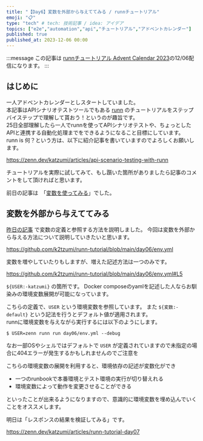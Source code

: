 ```yaml
---
title: "【Day6】変数を外部から与えててみる / runnチュートリアル"
emoji: "📋"
type: "tech" # tech: 技術記事 / idea: アイデア
topics: ["e2e","automation","api","チュートリアル","アドベントカレンダー"]
published: true
published_at: 2023-12-06 00:00
---
```


:::message
この記事は [runnチュートリアル Advent Calendar 2023](https://qiita.com/advent-calendar/2023/runn-tutorial)の12/06配信になります。
:::

## はじめに

一人アドベントカレンダーとしスタートしていました。  
本記事はAPIシナリオテストツールでもある [runn](https://github.com/k1LoW/runn) のチュートリアルをステップバイステップで理解して貰おう！というのが趣旨です。  
25日全部理解したら一人でrunnを使ってAPIシナリオテストや、ちょっとしたAPIと連携する自動化処理までをできるようになること目標にしています。  
runn is 何？という方は、以下に紹介記事を書いていますのでよろしくお願いします。

https://zenn.dev/katzumi/articles/api-scenario-testing-with-runn

チュートリアルを実際に試してみて、もし躓いた箇所がありましたら記事のコメントをして頂ければと思います。

前日の記事は　「[変数を使ってみる](https://zenn.dev/katzumi/articles/runn-tutorial-day05)」でした。

## 変数を外部から与えててみる

[昨日の記事](https://zenn.dev/katzumi/articles/runn-tutorial-day05) で変数の定義と参照する方法を説明しました。 
今回は変数を外部から与える方法について説明していきたいと思います。

https://github.com/k2tzumi/runn-tutorial/blob/main/day06/env.yml

変数を増やしていたりもしますが、増えた記述方法は一つのみです。

https://github.com/k2tzumi/runn-tutorial/blob/main/day06/env.yml#L5

`${USER:-katzumi}` の箇所です。
Docker composeのyamlを記述した人ならお馴染みの環境変数展開が可能になっています。

こちらの定義で、`USER` という環境変数を参照しています。
また `${変数:-default}` という記法を行うとデフォルト値が適用されます。  
runnに環境変数を与えながら実行するには以下のようにします。

```console
$ USER=zenn runn run day06/env.yml --debug
```

なお一部OSやシェルではデフォルトで `USER` が定義されていますので未指定の場合に404エラーが発生するかもしれませんのでご注意を

こちらの環境変数の展開を利用すると、環境依存の記述が変数化ができ

* 一つのrunbookで本番環境とテスト環境の実行が切り替えれる
* 環境変数によって動作を変更させることができる

といったことが出来るようになりますので、意識的に環境変数を埋め込んでいくことをオススメします。

明日は「レスポンスの結果を検証してみる」です。

https://zenn.dev/katzumi/articles/runn-tutorial-day07